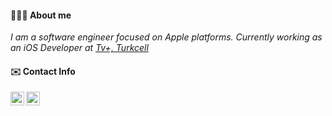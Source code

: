 #### 👨🏻‍💻 About me
<p><em> I am a software engineer focused on Apple platforms. Currently working as an iOS Developer at <a href="https://www.turkcell.com.tr">Tv+, Turkcell </a></em></p>

#### ✉️ Contact Info

<p align="left">
<a href="https://twitter.com/_bilalarslan">
  <img align="left" alt="Bilal Arslan, Twitter" width="22px" src="https://raw.githubusercontent.com/peterthehan/peterthehan/master/assets/twitter.svg" />
</a>
<a href="https://www.linkedin.com/in/bilal-arslan/">
  <img align="left" alt="Bilal Arslan's LinkedIN" width="22px" src="https://raw.githubusercontent.com/peterthehan/peterthehan/master/assets/linkedin.svg" />
</a>
<!-- <a href="http://bilalarslan.me/">
  <img align="left" alt="Bilal Arslan's web page" width="22px" src="https://raw.githubusercontent.com/peterthehan/peterthehan/master/assets/web.svg" />
</a> -->
</p>

<br />
  
<!-- #### 📈 GitHub Stats

<!--<p align="center">
<a href="https://github.com/arslanbilal">
  <img height="180em" src="https://github-readme-stats.vercel.app/api?username=arslanbilal&show_icons=true&theme=vision-friendly-dark&count_private=true&include_all_commits=true"/>
  <img height="180em" src="https://github-readme-stats.vercel.app/api/top-langs/?username=arslanbilal&layout=compact&theme=vision-friendly-dark"/>
</a>
</p>

